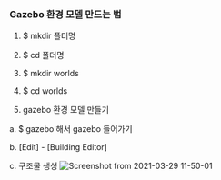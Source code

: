 ### Gazebo 환경 모델 만드는 법

1. $ mkdir 폴더명
2. $ cd 폴더명
3. $ mkdir worlds
4. $ cd worlds

5. gazebo 환경 모델 만들기

  a. $ gazebo 해서 gazebo 들어가기
  
  b. [Edit] - [Building Editor]
  
  c. 구조물 생성
  ![Screenshot from 2021-03-29 11-50-01](https://user-images.githubusercontent.com/80872528/112786367-0f858b80-9091-11eb-9211-6848a1304b25.png)
